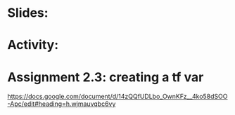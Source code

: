 # Slides:

# Activity:

# Assignment 2.3: creating a tf var
https://docs.google.com/document/d/14zQQfUDLbo_OwnKFz__4ko58dSOO-Apc/edit#heading=h.wjmauvqbc6vy